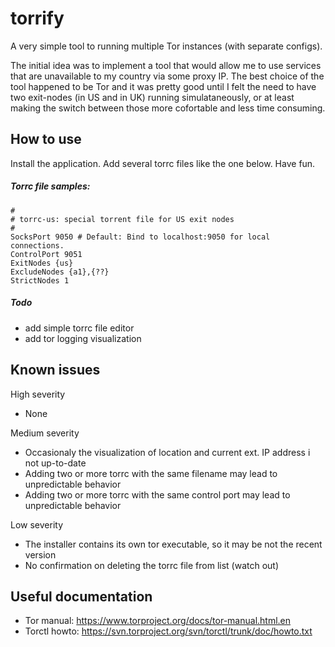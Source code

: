 torrify
=======

A very simple tool to running multiple Tor instances (with separate configs).

The initial idea was to implement a tool that would allow me to use services
that are unavailable to my country via some proxy IP. The best choice of the tool
happened to be Tor and it was pretty good until I felt the need to have two
exit-nodes (in US and in UK) running simulataneously, or at least making the
switch between those more cofortable and less time consuming.

How to use
----------

Install the application. Add several torrc files like the one below. Have fun.

##### Torrc file samples:

    # 
    # torrc-us: special torrent file for US exit nodes
    #
    SocksPort 9050 # Default: Bind to localhost:9050 for local connections.
    ControlPort 9051
    ExitNodes {us}
    ExcludeNodes {a1},{??}
    StrictNodes 1

    
##### Todo

* add simple torrc file editor
* add tor logging visualization


Known issues
------------

High severity
* None

Medium severity
* Occasionaly the visualization of location and current ext. IP address i not up-to-date
* Adding two or more torrc with the same filename may lead to unpredictable behavior
* Adding two or more torrc with the same control port may lead to unpredictable behavior

Low severity
* The installer contains its own tor executable, so it may be not the recent version
* No confirmation on deleting the torrc file from list (watch out)


Useful documentation
--------------------

* Tor manual: https://www.torproject.org/docs/tor-manual.html.en
* Torctl howto: https://svn.torproject.org/svn/torctl/trunk/doc/howto.txt

